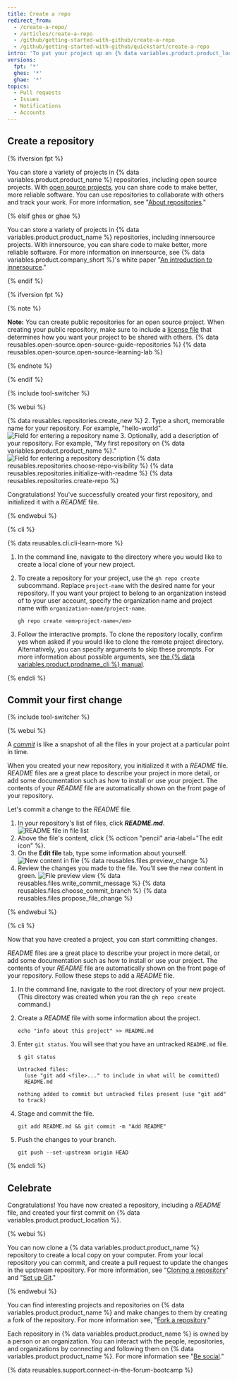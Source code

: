 ```yaml
---
title: Create a repo
redirect_from:
  - /create-a-repo/
  - /articles/create-a-repo
  - /github/getting-started-with-github/create-a-repo
  - /github/getting-started-with-github/quickstart/create-a-repo
intro: 'To put your project up on {% data variables.product.product_location %}, you''ll need to create a repository for it to live in.'
versions:
  fpt: '*'
  ghes: '*'
  ghae: '*'
topics:
  - Pull requests
  - Issues
  - Notifications
  - Accounts
---
```


## Create a repository

{% ifversion fpt %}

You can store a variety of projects in {% data variables.product.product_name %} repositories, including open source projects. With [open source projects](http://opensource.org/about), you can share code to make better, more reliable software. You can use repositories to collaborate with others and track your work. For more information, see "[About repositories](/github/creating-cloning-and-archiving-repositories/creating-a-repository-on-github/about-repositories)."

{% elsif ghes or ghae %}

You can store a variety of projects in {% data variables.product.product_name %} repositories, including innersource projects. With innersource, you can share code to make better, more reliable software. For more information on innersource, see {% data variables.product.company_short %}'s white paper "[An introduction to innersource](https://resources.github.com/whitepapers/introduction-to-innersource/)."

{% endif %}

{% ifversion fpt %}

{% note %}

**Note:** You can create public repositories for an open source project. When creating your public repository, make sure to include a [license file](https://choosealicense.com/) that determines how you want your project to be shared with others. {% data reusables.open-source.open-source-guide-repositories %} {% data reusables.open-source.open-source-learning-lab %}

{% endnote %}

{% endif %}

{% include tool-switcher %}

{% webui %}

{% data reusables.repositories.create_new %}
2. Type a short, memorable name for your repository. For example, "hello-world". ![Field for entering a repository name](/assets/images/help/repository/create-repository-name.png)
3. Optionally, add a description of your repository. For example, "My first repository on {% data variables.product.product_name %}." ![Field for entering a repository description](/assets/images/help/repository/create-repository-desc.png)
{% data reusables.repositories.choose-repo-visibility %}
{% data reusables.repositories.initialize-with-readme %}
{% data reusables.repositories.create-repo %}

Congratulations! You've successfully created your first repository, and initialized it with a *README* file.

{% endwebui %}

{% cli %}

{% data reusables.cli.cli-learn-more %}

1. In the command line, navigate to the directory where you would like to create a local clone of your new project.
2. To create a repository for your project, use the `gh repo create` subcommand. Replace `project-name` with the desired name for your repository. If you want your project to belong to an organization instead of to your user account, specify the organization name and project name with `organization-name/project-name`.

   ```shell
   gh repo create <em>project-name</em>
   ```

3. Follow the interactive prompts. To clone the repository locally, confirm yes when asked if you would like to clone the remote project directory. Alternatively, you can specify arguments to skip these prompts. For more information about possible arguments, see [the {% data variables.product.prodname_cli %} manual](https://cli.github.com/manual/gh_repo_create).

{% endcli %}

## Commit your first change

{% include tool-switcher %}

{% webui %}

A *[commit](/articles/github-glossary#commit)* is like a snapshot of all the files in your project at a particular point in time.

When you created your new repository, you initialized it with a *README* file. *README* files are a great place to describe your project in more detail, or add some documentation such as how to install or use your project. The contents of your *README* file are automatically shown on the front page of your repository.

Let's commit a change to the *README* file.

1. In your repository's list of files, click ***README.md***. ![README file in file list](/assets/images/help/repository/create-commit-open-readme.png)
2. Above the file's content, click {% octicon "pencil" aria-label="The edit icon" %}.
3. On the **Edit file** tab, type some information about yourself. ![New content in file](/assets/images/help/repository/edit-readme-light.png)
{% data reusables.files.preview_change %}
5. Review the changes you made to the file. You'll see the new content in green. ![File preview view](/assets/images/help/repository/create-commit-review.png)
{% data reusables.files.write_commit_message %}
{% data reusables.files.choose_commit_branch %}
{% data reusables.files.propose_file_change %}

{% endwebui %}

{% cli %}

Now that you have created a project, you can start committing changes.

*README* files are a great place to describe your project in more detail, or add some documentation such as how to install or use your project. The contents of your *README* file are automatically shown on the front page of your repository. Follow these steps to add a *README* file.

1. In the command line, navigate to the root directory of your new project. (This directory was created when you ran the `gh repo create` command.)
1. Create a *README* file with some information about the project.

    ```shell
    echo "info about this project" >> README.md
    ```

1. Enter `git status`. You will see that you have an untracked `README.md` file.

    ```shell
    $ git status

    Untracked files:
      (use "git add <file>..." to include in what will be committed)
      README.md

    nothing added to commit but untracked files present (use "git add" to track)
    ```

1. Stage and commit the file.

    ```shell
    git add README.md && git commit -m "Add README"
    ```

1. Push the changes to your branch.

    ```shell
    git push --set-upstream origin HEAD
    ```

{% endcli %}

## Celebrate

Congratulations! You have now created a repository, including a *README* file, and created your first commit on {% data variables.product.product_location %}.

{% webui %}

You can now clone a {% data variables.product.product_name %} repository to create a local copy on your computer. From your local repository you can commit, and create a pull request to update the changes in the upstream repository. For more information, see "[Cloning a repository](/github/creating-cloning-and-archiving-repositories/cloning-a-repository)" and "[Set up Git](/articles/set-up-git)."

{% endwebui %}

You can find interesting projects and repositories on {% data variables.product.product_name %} and make changes to them by creating a fork of the repository. For more information see, "[Fork a repository](/articles/fork-a-repo)."

Each repository in {% data variables.product.product_name %} is owned by a person or an organization. You can interact with the people, repositories, and organizations by connecting and following them on {% data variables.product.product_name %}. For more information see "[Be social](/articles/be-social)."

{% data reusables.support.connect-in-the-forum-bootcamp %}
